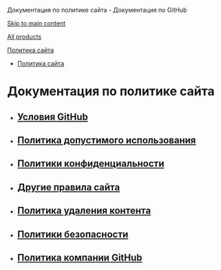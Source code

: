 Документация по политике сайта - Документация по GitHub

[Skip to main content](#main-content)

[All products](/ru)

[Политика сайта](/ru/site-policy)

* [Политика сайта](/ru/site-policy)

Документация по политике сайта
==========

* [Условия GitHub](/ru/site-policy/github-terms)
  ----------

* [Политика допустимого использования](/ru/site-policy/acceptable-use-policies)
  ----------

* [Политики конфиденциальности](/ru/site-policy/privacy-policies)
  ----------

* [Другие правила сайта](/ru/site-policy/other-site-policies)
  ----------

* [Политика удаления контента](/ru/site-policy/content-removal-policies)
  ----------

* [Политики безопасности](/ru/site-policy/security-policies)
  ----------

* [Политика компании GitHub](/ru/site-policy/github-company-policies)
  ----------
